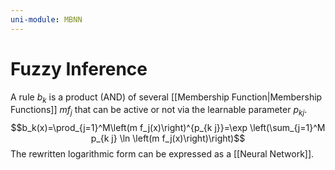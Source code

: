 ```yaml
---
uni-module: MBNN
---
```

# Fuzzy Inference

A rule $b_k$ is a product (AND) of several [[Membership Function|Membership Functions]] $mf_j$ that can be active or not via the learnable parameter $p_{kj}$.
$$b_k(x)=\prod_{j=1}^M\left(m f_j(x)\right)^{p_{k j}}=\exp \left(\sum_{j=1}^M p_{k j} \ln \left(m f_j(x)\right)\right)$$
The rewritten logarithmic form can be expressed as a [[Neural Network]].